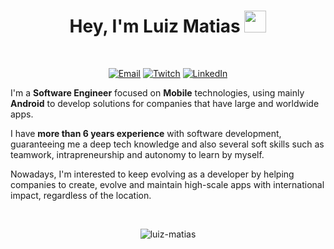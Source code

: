 <h1 align="center">Hey, I'm Luiz Matias <img src="https://media.giphy.com/media/hvRJCLFzcasrR4ia7z/giphy.gif" width="35"></h1>

<br>

<p align="center">
	<a href="mailto:luiz.matias1999@gmail.com"><img img src="https://img.shields.io/badge/gmail-%23EA4335.svg?logo=gmail&logoColor=white" alt="Email"/></a>
	<a href="https://www.twitch.tv/xskyon"><img src="https://img.shields.io/twitch/status/xskyon?style=social" alt="Twitch"/></a>
	<a href="https://www.linkedin.com/in/luizmatias1999/"><img src="https://img.shields.io/badge/linkedin-%230A66C2.svg?logo=linkedin&logoColor=white" alt="LinkedIn"/></a>
</p>

I'm a **Software Engineer** focused on **Mobile** technologies, using mainly **Android** to develop solutions for companies that have large and worldwide apps.

I have **more than 6 years experience** with software development, guaranteeing me a deep tech knowledge and also several soft skills such as teamwork, intrapreneurship and autonomy to learn by myself.

Nowadays, I'm interested to keep evolving as a developer by helping companies to create, evolve and maintain high-scale apps with international impact, regardless of the location.

<br>

<p align="center"><img src="https://github-readme-streak-stats.herokuapp.com/?user=luiz-matias&theme=algolia" alt="luiz-matias" /></p>
